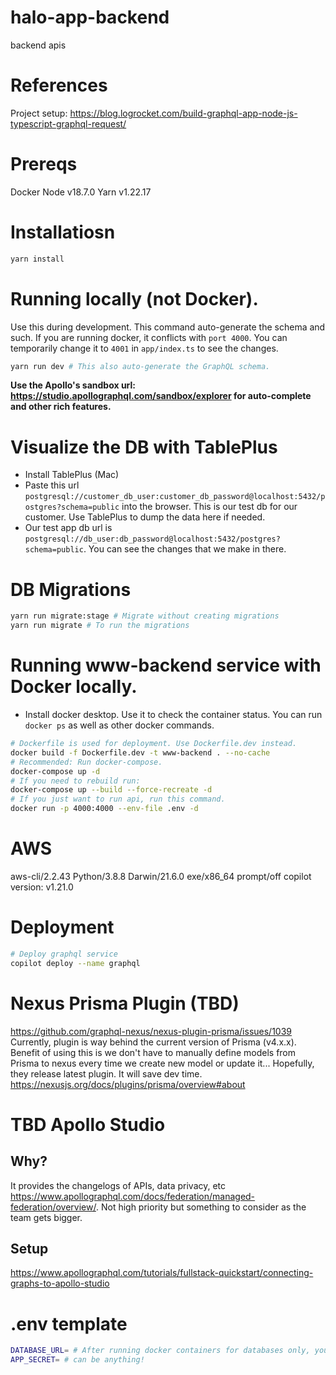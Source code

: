 # halo-app-backend
backend apis

# References
Project setup: https://blog.logrocket.com/build-graphql-app-node-js-typescript-graphql-request/

# Prereqs
Docker
Node v18.7.0
Yarn v1.22.17

# Installatiosn
```bash
yarn install
```

# Running locally (not Docker).
Use this during development. This command auto-generate the schema and such.
If you are running docker, it conflicts with `port 4000`. You can temporarily change it to
`4001` in `app/index.ts` to see the changes.
```bash
yarn run dev # This also auto-generate the GraphQL schema.
```

**Use the Apollo's sandbox url: https://studio.apollographql.com/sandbox/explorer for auto-complete and other rich features.**


# Visualize the DB with TablePlus
- Install TablePlus (Mac)
- Paste this url `postgresql://customer_db_user:customer_db_password@localhost:5432/postgres?schema=public` into 
the browser. This is our test db for our customer. Use TablePlus to dump the data here if needed.
- Our test app db url is `postgresql://db_user:db_password@localhost:5432/postgres?schema=public`. You can see the changes
that we make in there.

# DB Migrations
```bash
yarn run migrate:stage # Migrate without creating migrations
yarn run migrate # To run the migrations
```

# Running www-backend service with Docker locally.
- Install docker desktop. Use it to check the container status. You can run `docker ps` as well as other docker commands.
```sh
# Dockerfile is used for deployment. Use Dockerfile.dev instead.
docker build -f Dockerfile.dev -t www-backend . --no-cache
# Recommended: Run docker-compose.
docker-compose up -d
# If you need to rebuild run:
docker-compose up --build --force-recreate -d
# If you just want to run api, run this command.
docker run -p 4000:4000 --env-file .env -d
```

# AWS
aws-cli/2.2.43 Python/3.8.8 Darwin/21.6.0 exe/x86_64 prompt/off
copilot version: v1.21.0

# Deployment
```sh
# Deploy graphql service
copilot deploy --name graphql
```

# Nexus Prisma Plugin (TBD)
https://github.com/graphql-nexus/nexus-plugin-prisma/issues/1039
Currently, plugin is way behind the current version of Prisma (v4.x.x).
Benefit of using this is we don't have to manually define models from Prisma to nexus
every time we create new model or update it... Hopefully, they release latest plugin.
It will save dev time.
https://nexusjs.org/docs/plugins/prisma/overview#about


# TBD Apollo Studio
## Why?
It provides the changelogs of APIs, data privacy, etc https://www.apollographql.com/docs/federation/managed-federation/overview/. Not high priority but something to consider as the team gets bigger.

## Setup
https://www.apollographql.com/tutorials/fullstack-quickstart/connecting-graphs-to-apollo-studio


# .env template
```sh
DATABASE_URL= # After running docker containers for databases only, you can grab thr URL. i.e. postgresql://db_user:db_password@localhost:5432/postgres?schema=public
APP_SECRET= # can be anything!

```
